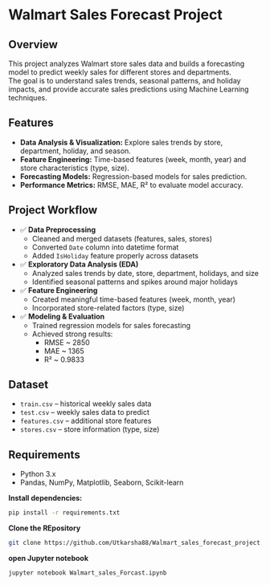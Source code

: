 # Walmart Sales Forecast Project

## Overview
This project analyzes Walmart store sales data and builds a forecasting model to predict weekly sales for different stores and departments.  
The goal is to understand sales trends, seasonal patterns, and holiday impacts, and provide accurate sales predictions using Machine Learning techniques.

## Features
- **Data Analysis & Visualization:** Explore sales trends by store, department, holiday, and season.
- **Feature Engineering:** Time-based features (week, month, year) and store characteristics (type, size).
- **Forecasting Models:** Regression-based models for sales prediction.
- **Performance Metrics:** RMSE, MAE, R² to evaluate model accuracy.

## Project Workflow
- ✅ **Data Preprocessing**
  - Cleaned and merged datasets (features, sales, stores)
  - Converted `Date` column into datetime format
  - Added `IsHoliday` feature properly across datasets
- ✅ **Exploratory Data Analysis (EDA)**
  - Analyzed sales trends by date, store, department, holidays, and size
  - Identified seasonal patterns and spikes around major holidays
- ✅ **Feature Engineering**
  - Created meaningful time-based features (week, month, year)
  - Incorporated store-related factors (type, size)
- ✅ **Modeling & Evaluation**
  - Trained regression models for sales forecasting
  - Achieved strong results:
    - RMSE ~ 2850
    - MAE ~ 1365
    - R² ~ 0.9833

## Dataset
- `train.csv` – historical weekly sales data
- `test.csv` – weekly sales data to predict
- `features.csv` – additional store features
- `stores.csv` – store information (type, size)

## Requirements
- Python 3.x
- Pandas, NumPy, Matplotlib, Seaborn, Scikit-learn

**Install dependencies:**
```bash
pip install -r requirements.txt

```

**Clone the REpository**
```bash
git clone https://github.com/Utkarsha88/Walmart_sales_forecast_project.git
```
**open Jupyter notebook**
```bash
jupyter notebook Walmart_sales_Forcast.ipynb
```









